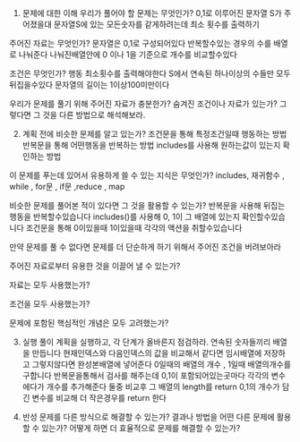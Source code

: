 1. 문제에 대한 이해
우리가 풀어야 할 문제는 무엇인가?
    0,1로 이루어진 문자열 S가 주어졌을대 문자열S에 있는 모든숫자를 같게하려는데 최소 횟수를 출력하기

주어진 자료는 무엇인가?
    문자열은 0,1로 구성되어있다
    반복할수있는 경우의 수를 배열로 나눠준다
    나눠진배열안에 0 이나 1을 기준으로 개수를 비교할수있다

조건은 무엇인가?
    행동 최소횟수를 출력해야한다
    S에서 연속된 하나이상의 수들만 모두 뒤집을수있다
    문자열의 길이는 1이상100미만이다

우리가 문제를 풀기 위해 주어진 자료가 충분한가?
숨겨진 조건이나 자료가 있는가? 그렇다면 그 것을 다른 방법으로 해석해보라.

2. 계획
전에 비슷한 문제를 알고 있는가?
    조건문을 통해 특정조건일때 행동하는 방법
    반복문을 통해 어떤행동을 반복하는 방법
    includes를 사용해 원하는값이 있는지 확인하는 방법

이 문제를 푸는데 있어서 유용하게 쓸 수 있는 지식은 무엇인가?
    includes, 재귀함수 , while , for문 , if문 ,reduce , map

비슷한 문제를 풀어본 적이 있다면 그 것을 활용할 수 있는가?
    반복문을 사용해 뒤집는행동을 반복할수있습니다
    includes()를 사용해 0, 1이 그 배열에 있는지 확인할수있습니다
    조건문을 통해 0이있을때 1이있을때 각각의 액션을 취할수있습니다

만약 문제를 풀 수 없다면 문제를 더 단순하게 하기 위해서 주어진 조건을 버려보아라

주어진 자료로부터 유용한 것을 이끌어 낼 수 있는가?

자료는 모두 사용했는가?

조건을 모두 사용했는가?

문제에 포함된 핵심적인 개념은 모두 고려했는가?

3. 실행
풀이 계획을 실행하고, 각 단계가 올바른지 점검하라.
    연속된 숫자들끼리 배열을 만듭니다
        현재인덱스와 다음인덱스의 값을 비교해서 같다면 임시배열에 저장하고 그렇지않다면 완성본배열에 넣어준다
    0일때의 배열의 개수 , 1일때 배열의개수를 구합니다
        반복문을통해서 검사를 해주는데 0,1이 포함되어있는곳마다 각각의 변수에다가 개수를 추가해준다
    둘중 비교후 그 배열의 length를 return
        0,1의 개수가 담긴 변수를 비교해 더 작은경우를 return 한다

4. 반성
문제를 다른 방식으로 해결할 수 있는가?
결과나 방법을 어떤 다른 문제에 활용할 수 있는가?
어떻게 하면 더 효율적으로 문제를 해결할 수 있는가?
